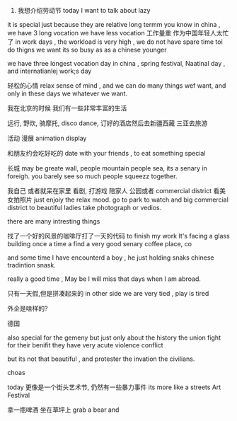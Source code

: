 1. 我想介绍劳动节
today I want to talk about lazy

it is special just because they are relative long termm you know in china , 
we have 3 long vocation
we have less vocation
工作量重
作为中国年轻人太忙了
in work days , the workload is very high , we do not have spare time toi do thigns we want
its so busy as as a chinese younger

we have three longest vocation day in china , spring festival,  Naatinal day , and internatianlej work;s day



轻松的心情
relax sense of mind , and we can do many things wef want, and only in these days we whatever we want.  

我在北京的时候 我们有一些非常丰富的生活

远行, 野炊, 骑摩托, disco dance,
订好的酒店然后去新疆西藏 三亚去旅游



活动 漫展
animation display

和朋友约会吃好吃的
date with your friends , to eat something special

长城
may be greate wall, people mountain people sea, its a senary in foreigh. you barely see so much people squeezz together.



我自己
或者就呆在家里 看剧, 打游戏 陪家人
公园或者 commercial district  看美女拍照片 just enjoiy the relax mood.
go to park to watch and big commercial district to beautiful ladies take photograph or vedios.


there are many intresting things

找了一个好的风景的咖啡厅打了一天的代码
to finish my work
It's facing a glass building
once a time a find a very good senary  coffee place, co

and some time I have encounterd a boy , he just holding snaks  chinese tradintion snask.

really a good time , May be I will miss that days when I am abroad.

只有一天假,但是拼凑起来的
in other side we are very tied , play is tired 



外企是啥样的?


德国

also special for the gemeny but just only about the history 
the union fight for their benifit
they have very acute violence conflict

but its not that beautiful  , and protester the invation the civilians.

choas

today  更像是一个街头艺术节, 仍然有一些暴力事件
its more like a  streets Art Festival

拿一瓶啤酒 坐在草坪上
grab a bear and 